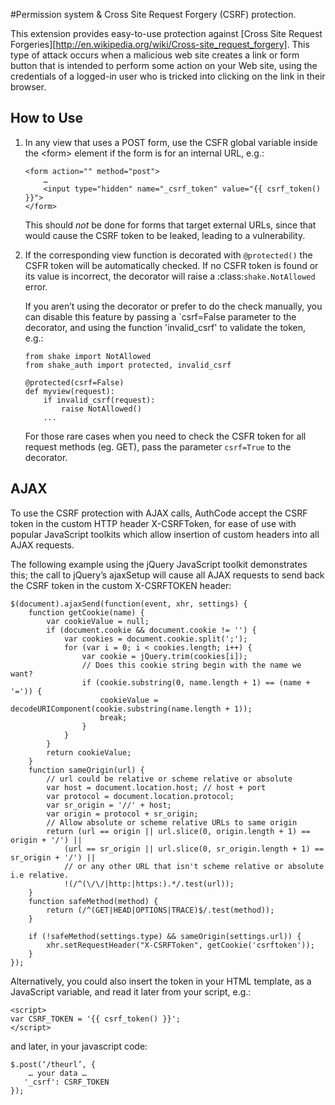 #Permission system & Cross Site Request Forgery (CSRF) protection.

This extension provides easy-to-use protection against [Cross Site
Request Forgeries][http://en.wikipedia.org/wiki/Cross-site_request_forgery].
This type of attack occurs when a malicious web site creates a link or form button that is intended to perform some
action on your Web site, using the credentials of a logged-in user who
is tricked into clicking on the link in their browser.


## How to Use

1.  In any view that uses a POST form, use the CSFR global
    variable inside the <form\> element if the form is for an internal
    URL, e.g.:

        <form action="" method="post">
            …
            <input type="hidden" name="_csrf_token" value="{{ csrf_token() }}">
        </form>

    This should *not* be done for forms that target external URLs,
    since that would cause the CSRF token to be leaked, leading to a
    vulnerability.

2.  If the corresponding view function is decorated with
    `@protected()` the CSFR token will be automatically
    checked. If no CSFR token is found or its value is incorrect, the
    decorator will raise a :class:`shake.NotAllowed` error.

    If you aren’t using the decorator or prefer to do the check
    manually, you can disable this feature by passing a `csrf=False
    parameter to the decorator, and using the function 'invalid_csrf'
    to validate the token, e.g.:

        from shake import NotAllowed
        from shake_auth import protected, invalid_csrf
        
        @protected(csrf=False)
        def myview(request):
            if invalid_csrf(request):
                raise NotAllowed()
            ...

    For those rare cases when you need to check the CSFR token for all
    request methods (eg. GET), pass the parameter `csrf=True` to the decorator.


## AJAX

To use the CSRF protection with AJAX calls, AuthCode accept the CSRF token
in the custom HTTP header X-CSRFToken, for ease of use with popular JavaScript
toolkits which allow insertion of custom headers into all AJAX requests.

The following example using the jQuery JavaScript toolkit demonstrates
this; the call to jQuery’s ajaxSetup will cause all AJAX requests to
send back the CSRF token in the custom X-CSRFTOKEN header:

    $(document).ajaxSend(function(event, xhr, settings) {
        function getCookie(name) {
            var cookieValue = null;
            if (document.cookie && document.cookie != '') {
                var cookies = document.cookie.split(';');
                for (var i = 0; i < cookies.length; i++) {
                    var cookie = jQuery.trim(cookies[i]);
                    // Does this cookie string begin with the name we want?
                    if (cookie.substring(0, name.length + 1) == (name + '=')) {
                        cookieValue = decodeURIComponent(cookie.substring(name.length + 1));
                        break;
                    }
                }
            }
            return cookieValue;
        }
        function sameOrigin(url) {
            // url could be relative or scheme relative or absolute
            var host = document.location.host; // host + port
            var protocol = document.location.protocol;
            var sr_origin = '//' + host;
            var origin = protocol + sr_origin;
            // Allow absolute or scheme relative URLs to same origin
            return (url == origin || url.slice(0, origin.length + 1) == origin + '/') ||
                (url == sr_origin || url.slice(0, sr_origin.length + 1) == sr_origin + '/') ||
                // or any other URL that isn't scheme relative or absolute i.e relative.
                !(/^(\/\/|http:|https:).*/.test(url));
        }
        function safeMethod(method) {
            return (/^(GET|HEAD|OPTIONS|TRACE)$/.test(method));
        }

        if (!safeMethod(settings.type) && sameOrigin(settings.url)) {
            xhr.setRequestHeader("X-CSRFToken", getCookie('csrftoken'));
        }
    });

Alternatively, you could also insert the token in your HTML template, as a
JavaScript variable, and read it later from your script, e.g.:

    <script>
    var CSRF_TOKEN = '{{ csrf_token() }}';
    </script>

and later, in your javascript code:

    $.post(‘/theurl’, {
        … your data …
       '_csrf': CSRF_TOKEN
    });


